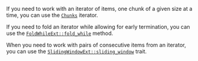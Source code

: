 
If you need to work with an iterator of items, one chunk of a given size at a time, you can use the
[`Chunks`](crate::ext::iter::chunks::Chunks) iterator.

If you need to fold an iterator while allowing for early termination, you can use the
[`FoldWhileExt::fold_while`](crate::ext::iter::fold_while::FoldWhileExt::fold_while) method.

When you need to work with pairs of consecutive items from an iterator, you can use the
[`SlidingWindowExt::sliding_window`](crate::ext::iter::window::SlidingWindowExt::sliding_window)
trait.
